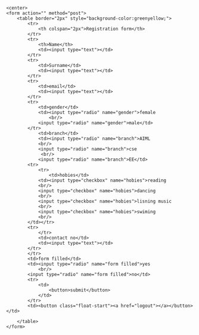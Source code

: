 <!-- <form action="">
    <label for="">name</label>
    <input type="text">
    </br>
    </form>
    </form>
    <label for="">surname</label>
    <input type="text">
    </br>
    <label for="">contact no</label>
    <input type="text">
</form> -->

    <center>
    <form action="" method="post">
        <table border="2px" style="background-color:greenyellow;">
            <tr>
                <th colspan="2px">Registration form</th>
            </tr>
            <tr>
                <th>Name</th>
                <td><input type="text"></td>
            </tr>
            <tr>
                <td>Surname</td>
                <td><input type="text"></td>
            </tr>
            <tr>
                <td>email</td>
                <td><input type="text"></td>
            </tr>
            <tr>
                <td>gender</td>
                <td><input type="radio" name="gender">female
                    <br/>
                <input type="radio" name="gender">male</td>
            </tr>
                <td>branch</td>
                <td><input type="radio" name="branch">AIML
                <br/>
                <input type="radio" name="branch">cse
                 <br/>
                <input type="radio" name="branch">EE</td>
            <tr>
                <tr>
                    <td>hobies</td>
                <td><input type="checkbox" name="hobies">reading
                <br/>
                <input type="checkbox" name="hobies">dancing
                <br/>
                <input type="checkbox" name="hobies">lisning music
                <br/>
                <input type="checkbox" name="hobies">swiming
                <br/>
            </td></tr>
            <tr>
                </tr>
                <td>contact no</td>
                <td><input type="text"></td>
            </tr>
            </tr>
            <td>form filled</td>
            <td><input type="radio" name="form filled">yes
                <br/>
            <input type="radio" name="form filled">no</td>
            <tr>
                <td>
                    <button>submit</button>
                </td>
            </tr>
            <td><button class="float-start"><a href="logout"></a></button></td>

        </table>
    </form>
</center>


